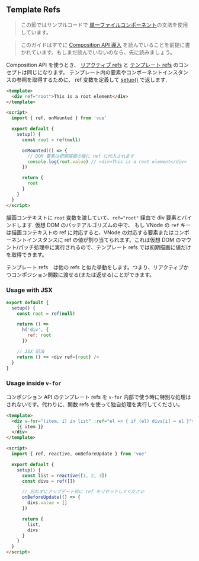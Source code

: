 ## Template Refs

> この節ではサンプルコードで [単一ファイルコンポーネント](single-file-component.html)の文法を使用しています。

> このガイドはすでに [Composition API 導入](composition-api-introduction.html) を読んでいることを前提に書かれています。もしまだ読んでいないのなら、先に読みましょう。

Composition API を使うとき、 [リアクティブ refs](reactivity-fundamentals.html#creating-standalone-reactive-values-as-refs) と [テンプレート refs](component-template-refs.html) のコンセプトは同じになります。
テンプレート内の要素やコンポーネントインスタンスの参照を取得するために、 ref 変数を定義して [setup()](composition-api-setup.html) で返します.

```html
<template>
  <div ref="root">This is a root element</div>
</template>

<script>
  import { ref, onMounted } from 'vue'

  export default {
    setup() {
      const root = ref(null)

      onMounted(() => {
        // DOM 要素は初期描画の後に ref に代入されます
        console.log(root.value) // <div>This is a root element</div>
      })

      return {
        root
      }
    }
  }
</script>
```

描画コンテキストに `root` 変数を渡していて、`ref="root"` 経由で div 要素とバインドします. 仮想 DOM のパッチアルゴリズムの中で、 もし VNode の `ref` キーは描画コンテキストの ref に対応すると、VNode の対応する要素またはコンポーネントインスタンスに ref の値が割り当てられます。これは仮想 DOM のマウント/パッチ処理中に実行されるので、テンプレート refs では初期描画に値だけを取得できます。

テンプレート refs　は他の refs と似た挙動をします。つまり、リアクティブかつコンポジション関数に渡せる(または返せる)ことができます。

### Usage with JSX

```js
export default {
  setup() {
    const root = ref(null)

    return () =>
      h('div', {
        ref: root
      })

    // JSX 記法
    return () => <div ref={root} />
  }
}
```

### Usage inside `v-for`

コンポジション API のテンプレート refs を `v-for` 内部で使う時に特別な処理はされないです。代わりに、関数 refs を使って独自処理を実行してください。

```html
<template>
  <div v-for="(item, i) in list" :ref="el => { if (el) divs[i] = el }">
    {{ item }}
  </div>
</template>

<script>
  import { ref, reactive, onBeforeUpdate } from 'vue'

  export default {
    setup() {
      const list = reactive([1, 2, 3])
      const divs = ref([])

      // 忘れずにアップデート前に ref をリセットしてください 
      onBeforeUpdate(() => {
        divs.value = []
      })

      return {
        list,
        divs
      }
    }
  }
</script>
```
